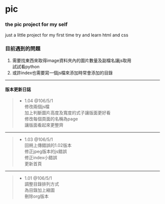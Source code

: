 # pic

### the pic project for my self

just a little project for my first time try and learn html and css

### 目前遇到的問題
1. 需要找東西來取得image資料夾內的圖片數量及副檔名讓js取用      
試試看python       
2. 或許index也需要寫一個js檔來添加時常會添加的目錄


* * * 
#### 版本更新日誌

>* 1.04 @106/5/1        
修改兩個js檔     
加上判斷圖片高度及寬度的式子讓版面更好看        
修改每個頁面的名稱為page       
讓版面看起來更整齊
* * *
>* 1.03 @106/5/1        
回朔上傳錯誤的1.02版本       
修正jpeg版本的js錯誤              
修正index小錯誤      
更新首頁
* * *
>* 1.01  @106/5/1  
調整目錄排列方式  
為目錄加上縮圖     
刪除org版本
